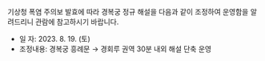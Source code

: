 기상청 폭염 주의보 발효에 따라 경복궁 정규 해설을 다음과 같이 조정하여 운영함을 알려드리니 관람에 참고하시기 바랍니다.
- 일 자: 2023. 8. 19. (토)
- 조정내용: 경복궁 흥례문 → 경회루 권역 30분 내외 해설 단축 운영